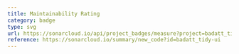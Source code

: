 ```yaml
---
title: Maintainability Rating
category: badge
type: svg
url: https://sonarcloud.io/api/project_badges/measure?project=badatt_tidy-ui&metric=sqale_rating
reference: https://sonarcloud.io/summary/new_code?id=badatt_tidy-ui
---
```


